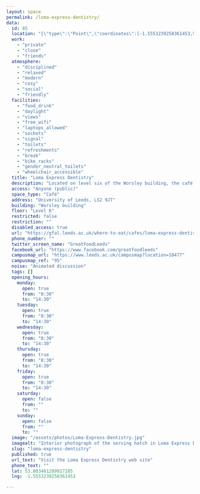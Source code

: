 ```yaml
---
layout: space
permalink: /loma-express-dentistry/
data:
  id: 85
  location: "{\"type\":\"Point\",\"coordinates\":[-1.5553239258361453,53.803461209927285]}"
  work:
    - "private"
    - "close"
    - "friends"
  atmosphere:
    - "disciplined"
    - "relaxed"
    - "modern"
    - "cosy"
    - "social"
    - "friendly"
  facilities:
    - "food_drink"
    - "daylight"
    - "views"
    - "free_wifi"
    - "laptops_allowed"
    - "sockets"
    - "signal"
    - "toilets"
    - "refreshments"
    - "break"
    - "bike_racks"
    - "gender_neutral_toilets"
    - "wheelchair_accessible"
  title: "Loma Express Dentistry"
  description: "Located on level six of the Worsley building, the café provides a range of grab and go food and drinks. With a focus on healthy, field-to-fork food options, LOMA Express stocks unique salad and sandwich combinations, and fresh herbal infusion teas and other delicious LOMA Express products made fresh each day."
  access: "Anyone (public)"
  space_type: "Café"
  address: "University of Leeds, LS2 9JT"
  building: "Worsley building"
  floor: "Level 6"
  restricted: false
  restriction: ""
  disabled_access: true
  url: "https://gfal.leeds.ac.uk/where-to-eat/cafes/loma-express-dentistry/"
  phone_number: ""
  twitter_screen_name: "GreatFoodLeeds"
  facebook_url: "https://www.facebook.com/greatfoodleeds"
  campusmap_url: "https://www.leeds.ac.uk/campusmap?location=18477"
  campusmap_ref: "95"
  noise: "Animated discussion"
  tags: []
  opening_hours:
    monday:
      open: true
      from: "8:30"
      to: "14:30"
    tuesday:
      open: true
      from: "8:30"
      to: "14:30"
    wednesday:
      open: true
      from: "8:30"
      to: "14:30"
    thursday:
      open: true
      from: "8:30"
      to: "14:30"
    friday:
      open: true
      from: "8:30"
      to: "14:30"
    saturday:
      open: false
      from: ""
      to: ""
    sunday:
      open: false
      from: ""
      to: ""
  image: "/assets/photos/Loma-Express-Dentistry.jpg"
  imagealt: "Interior photograph of the serving hatch in Loma Express Dentistry, with a customer weraing a headscarf being served by a member of staff, and two customers partially seen in the foreground"
  slug: "loma-express-dentistry"
  published: true
  url_text: "Visit the Loma Express Dentistry web site"
  phone_text: ""
  lat: 53.803461209927285
  lng: -1.5553239258361453

---
```

